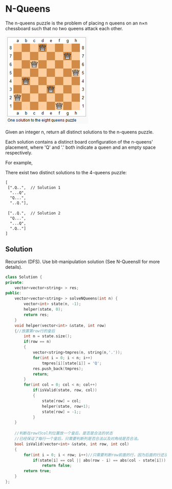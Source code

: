 # N-Queens

The n-queens puzzle is the problem of placing n queens on an n×n chessboard such that no two queens attack each other.

![](l5.png)

Given an integer n, return all distinct solutions to the n-queens puzzle.

Each solution contains a distinct board configuration of the n-queens' placement, where 'Q' and '.' both indicate a queen and an empty space respectively.

For example,

There exist two distinct solutions to the 4-queens puzzle:

    [
     [".Q..",  // Solution 1
      "...Q",
      "Q...",
      "..Q."],
    
     ["..Q.",  // Solution 2
      "Q...",
      "...Q",
      ".Q.."]
    ]

## Solution

Recursion (DFS). Use bit-manipulation solution (See N-QueensII for more details).

```cpp
class Solution {
private:
    vector<vector<string> > res;
public:
    vector<vector<string> > solveNQueens(int n) {
        vector<int> state(n, -1);
        helper(state, 0);
        return res;
    }
    void helper(vector<int> &state, int row)
    {//放置第row行的皇后
        int n = state.size();
        if(row == n)
        {
            vector<string>tmpres(n, string(n,'.'));
            for(int i = 0; i < n; i++)
                tmpres[i][state[i]] = 'Q';
            res.push_back(tmpres);
            return;
        }
        for(int col = 0; col < n; col++)
            if(isValid(state, row, col))
            {
                state[row] = col;
                helper(state, row+1);
                state[row] = -1;;
            }
    }
     
    //判断在row行col列位置放一个皇后，是否是合法的状态
    //已经保证了每行一个皇后，只需要判断列是否合法以及对角线是否合法。
    bool isValid(vector<int> &state, int row, int col)
    {
        for(int i = 0; i < row; i++)//只需要判断row前面的行，因为后面的行还没有放置
            if(state[i] == col || abs(row - i) == abs(col - state[i]))
                return false;
        return true;
    }
};
```
